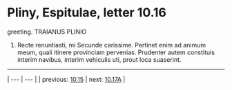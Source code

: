 # Pliny, Espitulae, letter 10.16

greeting. TRAIANUS PLINIO



1. Recte renuntiasti, mi Secunde carissime. Pertinet enim ad animum meum, quali itinere provinciam pervenias. Prudenter autem constituis interim navibus, interim vehiculis uti, prout loca suaserint.



---

| --- | --- |
| previous: [10.15](../10.15/) | next: [10.17A](../10.17A/) |
